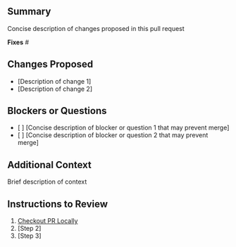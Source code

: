 ## Summary

Concise description of changes proposed in this pull request

**Fixes** #

## Changes Proposed

- \[Description of change 1\]
- \[Description of change 2\]

## Blockers or Questions

- \[ \] \[Concise description of blocker or question 1 that may prevent merge\]
- \[ \] \[Concise description of blocker or question 2 that may prevent merge\]

## Additional Context

Brief description of context

## Instructions to Review

1. [Checkout PR Locally](https://docs.github.com/en/github/collaborating-with-pull-requests/reviewing-changes-in-pull-requests/checking-out-pull-requests-locally)
1. \[Step 2\]
1. \[Step 3\]

